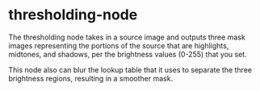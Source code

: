 # thresholding-node
The thresholding node takes in a source image and outputs three mask images representing the portions of the source
that are highlights, midtones, and shadows, per the brightness values (0-255) that you set.

This node also can blur the lookup table that it uses to separate the three brightness regions, resulting in a smoother mask.
